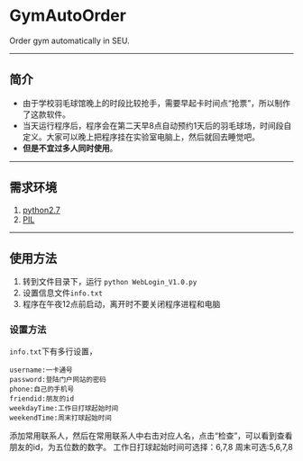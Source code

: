 # GymAutoOrder
Order gym automatically in SEU.

-----------------------
## 简介 ##
* 由于学校羽毛球馆晚上的时段比较抢手，需要早起卡时间点“抢票”，所以制作了这款软件。
* 当天运行程序后，程序会在第二天早8点自动预约1天后的羽毛球场，时间段自定义。大家可以晚上把程序挂在实验室电脑上，然后就回去睡觉吧。
* **但是不宜过多人同时使用**。

----------------------
## 需求环境 ##
1. [python2.7](https://www.python.org/downloads/)
2. [PIL](http://www.pythonware.com/products/pil/)

---
## 使用方法 ##
1. 转到文件目录下，运行 `python WebLogin_V1.0.py`
2. 设置信息文件`info.txt`
3. 程序在午夜12点前启动，离开时不要关闭程序进程和电脑

### 设置方法 ###
`info.txt`下有多行设置，
```
username:一卡通号
password:登陆门户网站的密码
phone:自己的手机号
friendid:朋友的id
weekdayTime:工作日打球起始时间
weekendTime:周末打球起始时间
```
添加常用联系人，然后在常用联系人中右击对应人名，点击“检查”，可以看到查看朋友的id，为五位数的数字。
工作日打球起始时间可选择：6,7,8
周末可选:5,6,7,8

